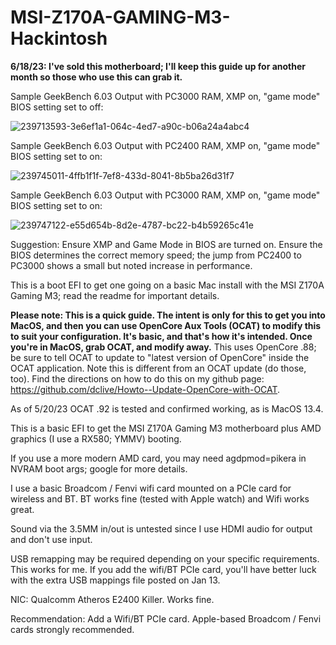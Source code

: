 # MSI-Z170A-GAMING-M3-Hackintosh
**6/18/23:  I've sold this motherboard; I'll keep this guide up for another month so those who use this can grab it.**  

Sample GeekBench 6.03 Output with PC3000 RAM, XMP on, "game mode" BIOS setting set to off:

![239713593-3e6ef1a1-064c-4ed7-a90c-b06a24a4abc4](https://user-images.githubusercontent.com/4536776/239713593-3e6ef1a1-064c-4ed7-a90c-b06a24a4abc4.png)

Sample GeekBench 6.03 Output with PC2400 RAM, XMP on, "game mode" BIOS setting set to on: 

![239745011-4ffb1f1f-7ef8-433d-8041-8b5ba26d31f7](https://user-images.githubusercontent.com/4536776/239745011-4ffb1f1f-7ef8-433d-8041-8b5ba26d31f7.png)

Sample GeekBench 6.03 Output with PC3000 RAM, XMP on, "game mode" BIOS setting set to on: 

![239747122-e55d654b-8d2e-4787-bc22-b4b59265c41e](https://user-images.githubusercontent.com/4536776/239747122-e55d654b-8d2e-4787-bc22-b4b59265c41e.png)

Suggestion:  Ensure XMP and Game Mode in BIOS are turned on.  Ensure the BIOS determines the correct memory speed; the jump from PC2400 to PC3000 shows a small but noted increase in performance.

This is a boot EFI to get one going on a basic Mac install with the MSI Z170A Gaming M3; read the readme for important details.

**Please note:  This is a quick guide.  The intent is only for this to get you into MacOS, and then you can use OpenCore Aux Tools (OCAT) to modify this to suit your configuration.  It's basic, and that's how it's intended.  Once you're in MacOS, grab OCAT, and modify away.**  This uses OpenCore .88; be sure to tell OCAT to update to "latest version of OpenCore" inside the OCAT application.  Note this is different from an OCAT update (do those, too).  Find the directions on how to do this on my github page: https://github.com/dclive/Howto--Update-OpenCore-with-OCAT.

As of 5/20/23 OCAT .92 is tested and confirmed working, as is MacOS 13.4.

This is a basic EFI to get the MSI Z170A Gaming M3 motherboard plus AMD graphics (I use a RX580; YMMV) booting.

If you use a more modern AMD card, you may need agdpmod=pikera in NVRAM boot args; google for more details. 

I use a basic Broadcom / Fenvi wifi card mounted on a PCIe card for wireless and BT.  BT works fine (tested with Apple watch) and Wifi works great.  

Sound via the 3.5MM in/out is untested since I use HDMI audio for output and don't use input.  

USB remapping may be required depending on your specific requirements.  This works for me.  If you add the wifi/BT PCIe card, you'll have better luck with the extra USB mappings file posted on Jan 13. 

NIC:  Qualcomm Atheros E2400 Killer.  Works fine. 

Recommendation:  Add a Wifi/BT PCIe card.  Apple-based Broadcom / Fenvi cards strongly recommended.  

